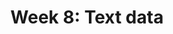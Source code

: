 ---
title: "Week 8: Text data"
layout: single
author_profile: false
classes: wide
excerpt: Working with text data
---